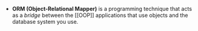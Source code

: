 - **ORM (Object-Relational Mapper)** is a programming technique that acts as a *bridge* between the [[OOP]] applications that use objects and the database system you use.